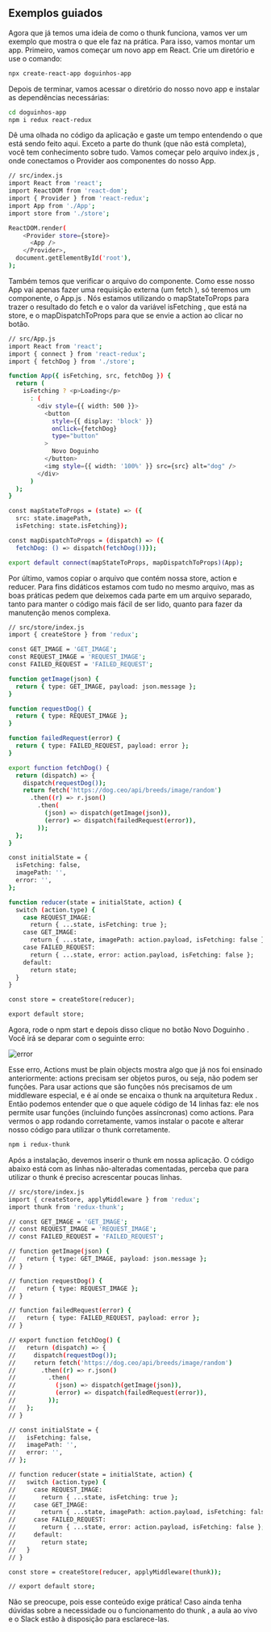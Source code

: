 ## Exemplos guiados

Agora que já temos uma ideia de como o thunk funciona, vamos ver um exemplo que mostra o que ele faz na prática. Para isso, vamos montar um app. Primeiro, vamos começar um novo app em React. Crie um diretório e use o comando:

```bash
npx create-react-app doguinhos-app
```

Depois de terminar, vamos acessar o diretório do nosso novo app e instalar as dependências necessárias:

```bash
cd doguinhos-app
npm i redux react-redux
```

Dê uma olhada no código da aplicação e gaste um tempo entendendo o que está sendo feito aqui. Exceto a parte do thunk (que não está completa), você tem conhecimento sobre tudo.
Vamos começar pelo arquivo index.js , onde conectamos o Provider aos componentes do nosso App.

```bash
// src/index.js
import React from 'react';
import ReactDOM from 'react-dom';
import { Provider } from 'react-redux';
import App from './App';
import store from './store';

ReactDOM.render(
    <Provider store={store}>
      <App />
    </Provider>,
  document.getElementById('root'),
);
```

Também temos que verificar o arquivo do componente. Como esse nosso App vai apenas fazer uma requisição externa (um fetch ), só teremos um componente, o App.js . Nós estamos utilizando o mapStateToProps para trazer o resultado do fetch e o valor da variável isFetching , que está na store, e o mapDispatchToProps para que se envie a action ao clicar no botão.

```bash
// src/App.js
import React from 'react';
import { connect } from 'react-redux';
import { fetchDog } from './store';

function App({ isFetching, src, fetchDog }) {
  return (
    isFetching ? <p>Loading</p>
      : (
        <div style={{ width: 500 }}>
          <button
            style={{ display: 'block' }}
            onClick={fetchDog}
            type="button"
          >
            Novo Doguinho
          </button>
          <img style={{ width: '100%' }} src={src} alt="dog" />
        </div>
      )
  );
}

const mapStateToProps = (state) => ({
  src: state.imagePath,
  isFetching: state.isFetching});

const mapDispatchToProps = (dispatch) => ({
  fetchDog: () => dispatch(fetchDog())});

export default connect(mapStateToProps, mapDispatchToProps)(App);
```

Por último, vamos copiar o arquivo que contém nossa store, action e reducer. Para fins didáticos estamos com tudo no mesmo arquivo, mas as boas práticas pedem que deixemos cada parte em um arquivo separado, tanto para manter o código mais fácil de ser lido, quanto para fazer da manutenção menos complexa.

```bash
// src/store/index.js
import { createStore } from 'redux';

const GET_IMAGE = 'GET_IMAGE';
const REQUEST_IMAGE = 'REQUEST_IMAGE';
const FAILED_REQUEST = 'FAILED_REQUEST';

function getImage(json) {
  return { type: GET_IMAGE, payload: json.message };
}

function requestDog() {
  return { type: REQUEST_IMAGE };
}

function failedRequest(error) {
  return { type: FAILED_REQUEST, payload: error };
}

export function fetchDog() {
  return (dispatch) => {
    dispatch(requestDog());
    return fetch('https://dog.ceo/api/breeds/image/random')
      .then((r) => r.json()
        .then(
          (json) => dispatch(getImage(json)),
          (error) => dispatch(failedRequest(error)),
        ));
  };
}

const initialState = {
  isFetching: false,
  imagePath: '',
  error: '',
};

function reducer(state = initialState, action) {
  switch (action.type) {
    case REQUEST_IMAGE:
      return { ...state, isFetching: true };
    case GET_IMAGE:
      return { ...state, imagePath: action.payload, isFetching: false };
    case FAILED_REQUEST:
      return { ...state, error: action.payload, isFetching: false };
    default:
      return state;
  }
}

const store = createStore(reducer);

export default store;
```

Agora, rode o npm start e depois disso clique no botão Novo Doguinho . Você irá se deparar com o seguinte erro:

![error](https://s3.us-east-2.amazonaws.com/assets.app.betrybe.com/front-end/redux/react-with-redux-part-2/erro-thunk-4bf19beb654b2b37a3c7669c50a1041d.png)

Esse erro, Actions must be plain objects mostra algo que já nos foi ensinado anteriormente: actions precisam ser objetos puros, ou seja, não podem ser funções. Para usar actions que são funções nós precisamos de um middleware especial, e é aí onde se encaixa o thunk na arquitetura Redux .
Então podemos entender que o que aquele código de 14 linhas faz: ele nos permite usar funções (incluindo funções assíncronas) como actions.
Para vermos o app rodando corretamente, vamos instalar o pacote e alterar nosso código para utilizar o thunk corretamente.

```bash
npm i redux-thunk
```

Após a instalação, devemos inserir o thunk em nossa aplicação. O código abaixo está com as linhas não-alteradas comentadas, perceba que para utilizar o thunk é preciso acrescentar poucas linhas.

```bash
// src/store/index.js
import { createStore, applyMiddleware } from 'redux';
import thunk from 'redux-thunk';

// const GET_IMAGE = 'GET_IMAGE';
// const REQUEST_IMAGE = 'REQUEST_IMAGE';
// const FAILED_REQUEST = 'FAILED_REQUEST';

// function getImage(json) {
//   return { type: GET_IMAGE, payload: json.message };
// }

// function requestDog() {
//   return { type: REQUEST_IMAGE };
// }

// function failedRequest(error) {
//   return { type: FAILED_REQUEST, payload: error };
// }

// export function fetchDog() {
//   return (dispatch) => {
//     dispatch(requestDog());
//     return fetch('https://dog.ceo/api/breeds/image/random')
//       .then((r) => r.json()
//         .then(
//           (json) => dispatch(getImage(json)),
//           (error) => dispatch(failedRequest(error)),
//         ));
//   };
// }

// const initialState = {
//   isFetching: false,
//   imagePath: '',
//   error: '',
// };

// function reducer(state = initialState, action) {
//   switch (action.type) {
//     case REQUEST_IMAGE:
//       return { ...state, isFetching: true };
//     case GET_IMAGE:
//       return { ...state, imagePath: action.payload, isFetching: false };
//     case FAILED_REQUEST:
//       return { ...state, error: action.payload, isFetching: false };
//     default:
//       return state;
//   }
// }

const store = createStore(reducer, applyMiddleware(thunk));

// export default store;
```

Não se preocupe, pois esse conteúdo exige prática! Caso ainda tenha dúvidas sobre a necessidade ou o funcionamento do thunk , a aula ao vivo e o Slack estão à disposição para esclarece-las.
